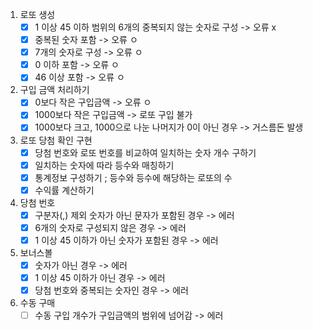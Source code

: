1. 로또 생성
    - [x] 1 이상 45 이하 범위의 6개의 중복되지 않는 숫자로 구성 -> 오류 x
    - [x] 중복된 숫자 포함 -> 오류 ㅇ
    - [x] 7개의 숫자로 구성 -> 오류 ㅇ
    - [x] 0 이하 포함 -> 오류 ㅇ
    - [x] 46 이상 포함 -> 오류 ㅇ
    
2. 구입 금액 처리하기
    - [x] 0보다 작은 구입금액 -> 오류 ㅇ
    - [x] 1000보다 작은 구입금액 -> 로또 구입 불가
    - [x] 1000보다 크고, 1000으로 나눈 나머지가 0이 아닌 경우 -> 거스름돈 발생
    
3. 로또 당첨 확인 구현
    - [x] 당첨 번호와 로또 번호를 비교하여 일치하는 숫자 개수 구하기
    - [x] 일치하는 숫자에 따라 등수와 매칭하기
    - [x] 통계정보 구성하기 ; 등수와 등수에 해당하는 로또의 수
    - [x] 수익률 계산하기
    
4. 당첨 번호
    - [x] 구분자(,) 제외 숫자가 아닌 문자가 포함된 경우 -> 에러
    - [x] 6개의 숫자로 구성되지 않은 경우 -> 에러
    - [x] 1 이상 45 이하가 아닌 숫자가 포함된 경우 -> 에러
    
5. 보너스볼
    - [x] 숫자가 아닌 경우 -> 에러
    - [x] 1 이상 45 이하가 아닌 경우 -> 에러
    - [x] 당첨 번호와 중복되는 숫자인 경우 -> 에러
    
6. 수동 구매
    - [ ] 수동 구입 개수가 구입금액의 범위에 넘어감 -> 에러